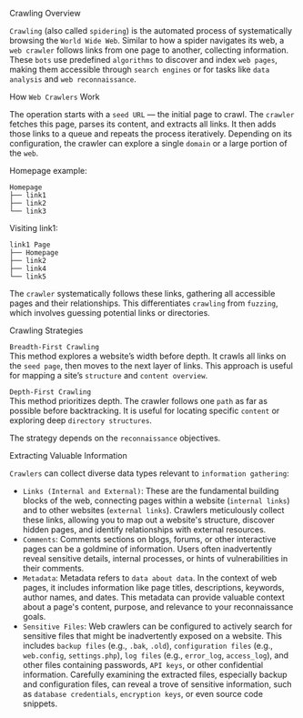 Crawling Overview

`Crawling` (also called `spidering`) is the automated process of systematically browsing the `World Wide Web`. Similar to how a spider navigates its web, a `web crawler` follows links from one page to another, collecting information. These `bots` use predefined `algorithms` to discover and index `web pages`, making them accessible through `search engines` or for tasks like `data analysis` and `web reconnaissance`.

How `Web Crawlers` Work

The operation starts with a `seed URL` — the initial page to crawl. The `crawler` fetches this page, parses its content, and extracts all links. It then adds those links to a queue and repeats the process iteratively. Depending on its configuration, the crawler can explore a single `domain` or a large portion of the `web`.

Homepage example:

```
Homepage
├── link1
├── link2
└── link3
```

Visiting link1:

```
link1 Page
├── Homepage
├── link2
├── link4
└── link5
```

The `crawler` systematically follows these links, gathering all accessible pages and their relationships. This differentiates `crawling` from `fuzzing`, which involves guessing potential links or directories.

Crawling Strategies

`Breadth-First Crawling`  
This method explores a website’s width before depth. It crawls all links on the `seed page`, then moves to the next layer of links. This approach is useful for mapping a site’s `structure` and `content overview`.

`Depth-First Crawling`  
This method prioritizes depth. The crawler follows one `path` as far as possible before backtracking. It is useful for locating specific `content` or exploring deep `directory structures`.

The strategy depends on the `reconnaissance` objectives.

Extracting Valuable Information

`Crawlers` can collect diverse data types relevant to `information gathering`:

- `Links (Internal and External)`: These are the fundamental building blocks of the web, connecting pages within a website (`internal links`) and to other websites (`external links`). Crawlers meticulously collect these links, allowing you to map out a website's structure, discover hidden pages, and identify relationships with external resources.
- `Comments`: Comments sections on blogs, forums, or other interactive pages can be a goldmine of information. Users often inadvertently reveal sensitive details, internal processes, or hints of vulnerabilities in their comments.
- `Metadata`: Metadata refers to `data about data`. In the context of web pages, it includes information like page titles, descriptions, keywords, author names, and dates. This metadata can provide valuable context about a page's content, purpose, and relevance to your reconnaissance goals.
- `Sensitive Files`: Web crawlers can be configured to actively search for sensitive files that might be inadvertently exposed on a website. This includes `backup files` (e.g., `.bak`, `.old`), `configuration files` (e.g., `web.config`, `settings.php`), `log files` (e.g., `error_log`, `access_log`), and other files containing passwords, `API keys`, or other confidential information. Carefully examining the extracted files, especially backup and configuration files, can reveal a trove of sensitive information, such as `database credentials`, `encryption keys`, or even source code snippets.

